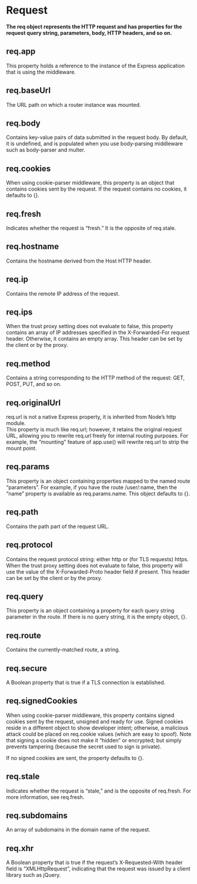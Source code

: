 # Request
**The req object represents the HTTP request and has properties for the request query string, parameters, body, HTTP headers, and so on.** 
## req.app
This property holds a reference to the instance of the Express application that is using the middleware.
## req.baseUrl
The URL path on which a router instance was mounted.
## req.body
Contains key-value pairs of data submitted in the request body. By default, it is undefined, and is populated when you use body-parsing middleware such as body-parser and multer.
## req.cookies
When using cookie-parser middleware, this property is an object that contains cookies sent by the request. If the request contains no cookies, it defaults to {}.
## req.fresh
Indicates whether the request is “fresh.” It is the opposite of req.stale.
## req.hostname
Contains the hostname derived from the Host HTTP header.
## req.ip
Contains the remote IP address of the request.
## req.ips
When the trust proxy setting does not evaluate to false, this property contains an array of IP addresses specified in the X-Forwarded-For request header. Otherwise, it contains an empty array. This header can be set by the client or by the proxy.
## req.method
Contains a string corresponding to the HTTP method of the request: GET, POST, PUT, and so on.
## req.originalUrl
req.url is not a native Express property, it is inherited from Node’s http module.  
This property is much like req.url; however, it retains the original request URL, allowing you to rewrite req.url freely for internal routing purposes. For example, the “mounting” feature of app.use() will rewrite req.url to strip the mount point.
## req.params
This property is an object containing properties mapped to the named route “parameters”. For example, if you have the route /user/:name, then the “name” property is available as req.params.name. This object defaults to {}.
## req.path
Contains the path part of the request URL.
## req.protocol
Contains the request protocol string: either http or (for TLS requests) https.  
When the trust proxy setting does not evaluate to false, this property will use the value of the X-Forwarded-Proto header field if present. This header can be set by the client or by the proxy.
## req.query
This property is an object containing a property for each query string parameter in the route. If there is no query string, it is the empty object, {}.
## req.route
Contains the currently-matched route, a string. 
## req.secure
A Boolean property that is true if a TLS connection is established. 
## req.signedCookies
When using cookie-parser middleware, this property contains signed cookies sent by the request, unsigned and ready for use. Signed cookies reside in a different object to show developer intent; otherwise, a malicious attack could be placed on req.cookie values (which are easy to spoof). Note that signing a cookie does not make it “hidden” or encrypted; but simply prevents tampering (because the secret used to sign is private).
  
If no signed cookies are sent, the property defaults to {}.
## req.stale
Indicates whether the request is “stale,” and is the opposite of req.fresh. For more information, see req.fresh.
## req.subdomains
An array of subdomains in the domain name of the request.
## req.xhr
A Boolean property that is true if the request’s X-Requested-With header field is “XMLHttpRequest”, indicating that the request was issued by a client library such as jQuery.

